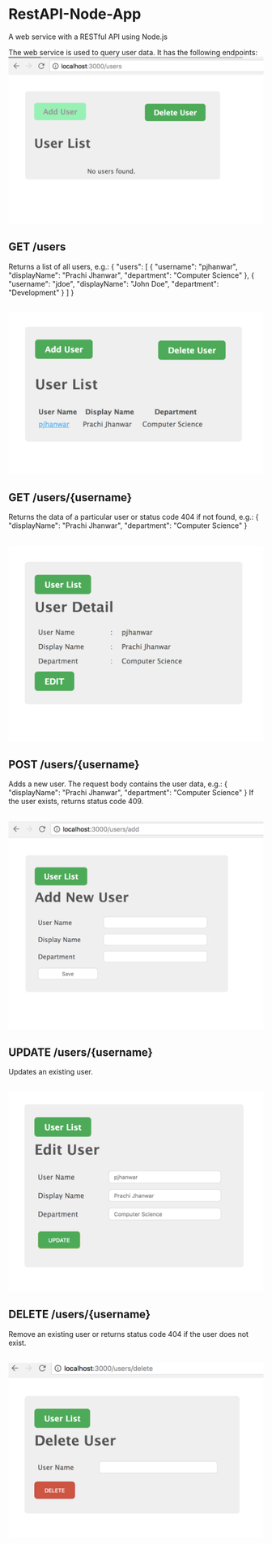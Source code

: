 # RestAPI-Node-App

A web service with a RESTful API using Node.js

The web service is used to query user data. It has the following endpoints: 
<br>
<img src = 'images\Initial_screen.png'/>
<br>

## GET /users 
   Returns a list of all users, e.g.: 
   { "users": [
   { "username": "pjhanwar", "displayName": "Prachi Jhanwar", "department": "Computer Science" }, 
   { "username": "jdoe", "displayName": "John  Doe", "department": "Development" }
   ] } 
  
<br>
<img src = 'images\user_list.png'/>
<br>

## GET /users/{username} 
   Returns the data of a particular user or status code 404 if not found, e.g.:
   { "displayName": "Prachi Jhanwar", "department": "Computer Science" } 
   
<br>
<img src = 'images\display.png'/>
<br>
   
## POST /users/{username} 
   Adds a new user. The request body contains the user data, e.g.: 
   { "displayName": "Prachi Jhanwar", "department": "Computer Science" } 
   If the user exists, returns status code 409.
   
<br>
<img src = 'images\add.png'/>
<br>

## UPDATE /users/{username} 
   Updates an existing user.
   
<br>
<img src = 'images\update.png'/>
<br>

## DELETE /users/{username} 
   Remove an existing user or returns status code 404 if the user does not exist.
   
<br>
<img src = 'images\delete.png'/>
<br>

